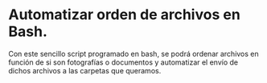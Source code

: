 # Automatizar orden de archivos en Bash.

Con este sencillo script programado en bash, se podrá ordenar archivos en función de si son fotografías o documentos y automatizar el envío de dichos archivos a las carpetas que queramos.
